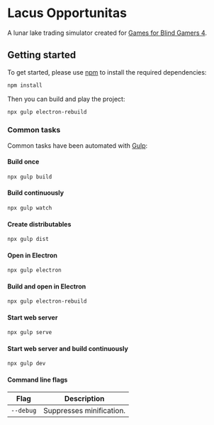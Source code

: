 # Lacus Opportunitas
A lunar lake trading simulator created for [Games for Blind Gamers 4](https://itch.io/jam/games-for-blind-gamers-4).

## Getting started
To get started, please use [npm](https://nodejs.org) to install the required dependencies:
```sh
npm install
```

Then you can build and play the project:
```sh
npx gulp electron-rebuild
```

### Common tasks
Common tasks have been automated with [Gulp](https://gulpjs.com):

#### Build once
```sh
npx gulp build
```

#### Build continuously
```sh
npx gulp watch
```

#### Create distributables
```sh
npx gulp dist
```

#### Open in Electron
```sh
npx gulp electron
```

#### Build and open in Electron
```sh
npx gulp electron-rebuild
```

#### Start web server
```sh
npx gulp serve
```

#### Start web server and build continuously
```sh
npx gulp dev
```

#### Command line flags
| Flag | Description |
| - | - |
| `--debug` | Suppresses minification. |
